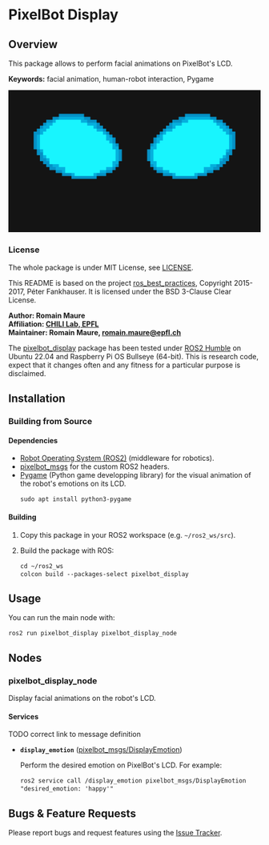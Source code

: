 # PixelBot Display

## Overview

This package allows to perform facial animations on PixelBot's LCD. 

**Keywords:** facial animation, human-robot interaction, Pygame

![Display example](../../imgs/display_example.png)

### License

The whole package is under MIT License, see [LICENSE](https://github.com/RomainMaure/PixelBot/blob/main/LICENSE).

This README is based on the project [ros_best_practices](https://github.com/leggedrobotics/ros_best_practices), Copyright 2015-2017, Péter Fankhauser. It is licensed under the BSD 3-Clause Clear License.

**Author: Romain Maure<br />
Affiliation: [CHILI Lab, EPFL](https://www.epfl.ch/labs/chili/)<br />
Maintainer: Romain Maure, romain.maure@epfl.ch**

The [pixelbot_display](https://github.com/RomainMaure/PixelBot/tree/main/src/pixelbot_display) package has been tested under [ROS2 Humble](https://docs.ros.org/en/humble/index.html) on Ubuntu 22.04 and Raspberry Pi OS Bullseye (64-bit).
This is research code, expect that it changes often and any fitness for a particular purpose is disclaimed.

## Installation

### Building from Source

#### Dependencies

- [Robot Operating System (ROS2)](https://docs.ros.org/en/humble/index.html) (middleware for robotics).
- [pixelbot_msgs](https://github.com/RomainMaure/PixelBot/tree/main/src/pixelbot_msgs) for the custom ROS2 headers.
- [Pygame](https://www.pygame.org/news) (Python game developping library) for the visual animation of the robot's emotions on its LCD.
    ```
	sudo apt install python3-pygame
    ```

#### Building

1) Copy this package in your ROS2 workspace (e.g. `~/ros2_ws/src`).

2) Build the package with ROS:
    ```
    cd ~/ros2_ws
    colcon build --packages-select pixelbot_display
    ```

## Usage

You can run the main node with:
```
ros2 run pixelbot_display pixelbot_display_node
```

## Nodes

### pixelbot_display_node

Display facial animations on the robot's LCD.

#### Services

TODO correct link to message definition

* **`display_emotion`** ([pixelbot_msgs/DisplayEmotion](https://github.com/RomainMaure/PixelBot/blob/main/src/pixelbot_msgs/srv/DisplayEmotion.srv))

	Perform the desired emotion on PixelBot's LCD. For example:
    ```
	ros2 service call /display_emotion pixelbot_msgs/DisplayEmotion "desired_emotion: 'happy'"
    ```


## Bugs & Feature Requests

Please report bugs and request features using the [Issue Tracker](https://github.com/RomainMaure/PixelBot/issues).
